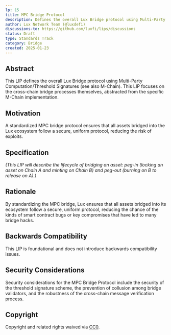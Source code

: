 ```yaml
---
lp: 15
title: MPC Bridge Protocol
description: Defines the overall Lux Bridge protocol using Multi-Party Computation/Threshold Signatures.
author: Lux Network Team (@luxdefi)
discussions-to: https://github.com/luxfi/lips/discussions
status: Draft
type: Standards Track
category: Bridge
created: 2025-01-23
---
```


## Abstract

This LIP defines the overall Lux Bridge protocol using Multi-Party Computation/Threshold Signatures (see also M-Chain). This LIP focuses on the cross-chain bridge processes themselves, abstracted from the specific M-Chain implementation.

## Motivation

A standardized MPC bridge protocol ensures that all assets bridged into the Lux ecosystem follow a secure, uniform protocol, reducing the risk of exploits.

## Specification

*(This LIP will describe the lifecycle of bridging an asset: peg-in (locking an asset on Chain A and minting on Chain B) and peg-out (burning on B to release on A).)*

## Rationale

By standardizing the MPC bridge, Lux ensures that all assets bridged into its ecosystem follow a secure, uniform protocol, reducing the chance of the kinds of smart contract bugs or key compromises that have led to many bridge hacks.

## Backwards Compatibility

This LIP is foundational and does not introduce backwards compatibility issues.

## Security Considerations

Security considerations for the MPC Bridge Protocol include the security of the threshold signature scheme, the prevention of collusion among bridge validators, and the robustness of the cross-chain message verification process.

## Copyright

Copyright and related rights waived via [CC0](../LICENSE.md).